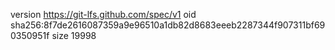 version https://git-lfs.github.com/spec/v1
oid sha256:8f7de2616087359a9e96510a1db82d8683eeeb2287344f907311bf690350951f
size 19998
